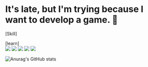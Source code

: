 # It's late, but I'm trying because I want to develop a game. 👋

 [Skill]


 [learn]</br>
<img src="https://img.shields.io/badge/C-512BD4?style=flat-square&logo=c&logoColor=white"/>
<img src="https://img.shields.io/badge/Csharp-512BD4?style=flat-square&logo=Csharp&logoColor=white"/> 
<img src="https://img.shields.io/badge/C++-00599C?style=flat-square&logo=C language&logoColor=white"/>
<img src="https://img.shields.io/badge/Unreal-00599C?style=flat-square&logo=unrealengine&logoColor=white"/>
<img src="https://img.shields.io/badge/Unity-00599C?style=flat-square&logo=unity&logoColor=white"/> <BR/>


![Anurag's GitHub stats](https://github-readme-stats.vercel.app/api?username=kaguls&show_icons=true&theme=radical)
